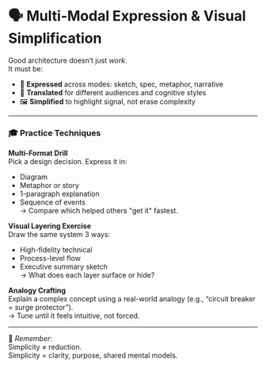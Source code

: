 # 🗣️ Multi-Modal Expression & Visual Simplification

<!-- 
This slide introduces the idea that *communication is architecture*. 
It's not a side activity—it’s central to how architecture scales across teams. 
-->

Good architecture doesn’t just *work*.  
It must be:

- 🧭 **Expressed** across modes: sketch, spec, metaphor, narrative  
- 🧠 **Translated** for different audiences and cognitive styles  
- 🖼️ **Simplified** to highlight signal, not erase complexity  
<!-- 
Make the point: This is not about "dumbing it down"—it's about framing ideas so they can be debated and improved.
-->

---

### 🎓 Practice Techniques

**Multi-Format Drill**  
Pick a design decision. Express it in:  
- Diagram  
- Metaphor or story  
- 1-paragraph explanation  
- Sequence of events  
→ Compare which helped others "get it" fastest.  
<!-- 
Helps you tune expression to audience, not ego.  
-->

**Visual Layering Exercise**  
Draw the same system 3 ways:  
- High-fidelity technical  
- Process-level flow  
- Executive summary sketch  
→ What does each layer surface or hide?  
<!-- 
Strengthens adaptability in visual communication.  
-->

**Analogy Crafting**  
Explain a complex concept using a real-world analogy (e.g., “circuit breaker = surge protector”).  
→ Tune until it feels intuitive, not forced.  
<!-- 
This builds storytelling muscles and cross-domain fluency.  
-->

---

📌 *Remember:*  
Simplicity ≠ reduction.  
Simplicity = clarity, purpose, shared mental models.  
<!-- 
End with the principle: You’re not drawing to impress. You’re drawing to align.
-->

<!-- 
Optional discussion prompt: 
How do you know when your explanation *landed*?

Coming up next: Adaptive Foresight & Scenario Thinking—how architects design for change, not just stability.
-->
